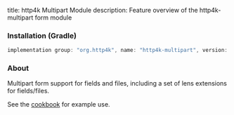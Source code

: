 title: http4k Multipart Module
description: Feature overview of the http4k-multipart form module

### Installation (Gradle)

```groovy
implementation group: "org.http4k", name: "http4k-multipart", version: "3.155.1"
```

### About

Multipart form support for fields and files, including a set of lens extensions for fields/files.

See the [cookbook](/cookbook/multipart_forms/) for example use.
